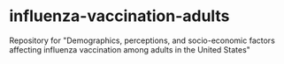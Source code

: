 # influenza-vaccination-adults
Repository for "Demographics, perceptions, and socio-economic factors affecting influenza vaccination among adults in the United States"

